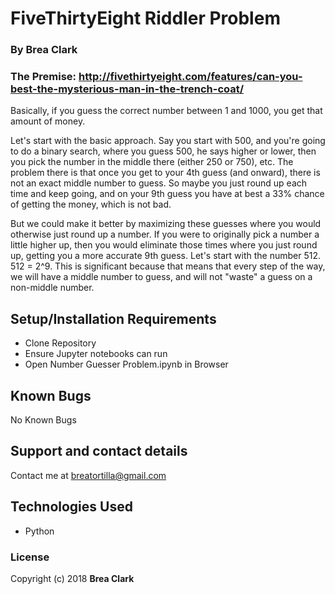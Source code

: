 # FiveThirtyEight Riddler Problem

### By Brea Clark

### The Premise: http://fivethirtyeight.com/features/can-you-best-the-mysterious-man-in-the-trench-coat/

Basically, if you guess the correct number between 1 and 1000, you get that amount of money.

Let's start with the basic approach. Say you start with 500, and you're going to do a binary search, where you guess 500, he says higher or lower, then you pick the number in the middle there (either 250 or 750), etc.
The problem there is that once you get to your 4th guess (and onward), there is not an exact middle number to guess. So maybe you just round up each time and keep going, and on your 9th guess you have at best a 33% chance of getting the money, which is not bad.

But we could make it better by maximizing these guesses where you would otherwise just round up a number. If you were to originally pick a number a little higher up, then you would eliminate those times where you just round up, getting you a more accurate 9th guess. Let's start with the number 512. 512 = 2^9. This is significant because that means that every step of the way, we will have a middle number to guess, and will not "waste" a guess on a non-middle number.

## Setup/Installation Requirements

* Clone Repository
* Ensure Jupyter notebooks can run
* Open Number Guesser Problem.ipynb	 in Browser

## Known Bugs

No Known Bugs

## Support and contact details

Contact me at breatortilla@gmail.com

## Technologies Used

* Python

### License

Copyright (c) 2018 **Brea Clark**
